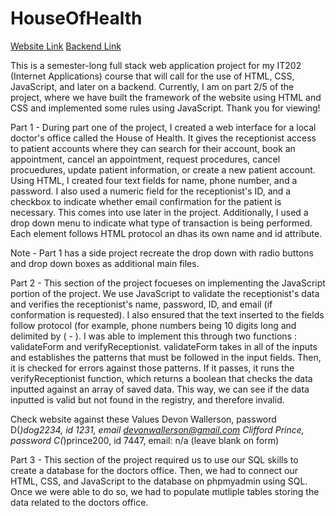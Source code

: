 # HouseOfHealth
[Website Link](https://web.njit.edu/~dlw27/it202proj/main.html) 
[Backend Link](https://web.njit.edu/~dlw27/semesterProject/databasemain.html)

This is a semester-long full stack web application project for my IT202 (Internet Applications) course that will call for the use of HTML, CSS, JavaScript, and later on a backend. Currently, I am on part 2/5 of the project, where we have built the framework of the website using HTML and CSS and implemented some rules using JavaScript. Thank you for viewing!

Part 1 - 
During part one of the project, I created a web interface for a local doctor's office called the House of Health. It gives the receptionist access to patient accounts where they can search for their account, book an appointment, cancel an appointment, request procedures, cancel procuedures, update patient information, or create a new patient account. Using HTML, I created four text fields for name, phone number, and a password. I also used a numeric field for the receptionist's ID, and a checkbox to indicate whether email confirmation for the patient is necessary. This comes into use later in the project. Additionally, I used a drop down menu to indicate what type of transaction is being performed.
Each element follows HTML protocol an dhas its own name and id attribute. 

Note - Part 1 has a side project recreate the drop down with radio buttons and drop down boxes as additional main files. 

Part 2 - 
This section of the project focueses on implementing the JavaScript portion of the project. We use JavaScript to validate the receptionist's data and verifies the receptionist's name, password, ID, and email (if conformation is requested). I also ensured that the text inserted to the fields follow protocol (for example, phone numbers being 10 digits long and delimited by ( - ). I was able to implement this through two functions : validateForm and verifyReceptionist. validateForm takes in all of the inputs and establishes the patterns that must be followed in the input fields. Then, it is checked for errors against those patterns. If it passes, it runs the verifyReceptionist function, which returns a boolean that checks the data inputted against an array of saved data. This way, we can see if the data inputted is valid but not found in the registry, and therefore invalid. 

Check website against these Values
Devon Wallerson, password D(*)dog2234, id 1231, email devonwallerson@gmail.com
Clifford Prince, password C(*)prince200, id 7447, email: n/a (leave blank on form) 

Part 3 -
This section of the project required us to use our SQL skills to create a database for the doctors office. Then, we had to connect our HTML, CSS, and JavaScript to the database on phpmyadmin using SQL. Once we were able to do so, we had to populate mutliple tables storing the data related to the doctors office. 



